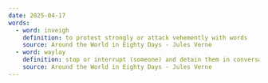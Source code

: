 ```yaml
---
date: 2025-04-17
words:
  - word: inveigh
    definition: to protest strongly or attack vehemently with words
    source: Around the World in Eighty Days - Jules Verne
  - word: waylay
    definition: stop or interrupt (someone) and detain them in conversation or trouble them in some other way.
    source: Around the World in Eighty Days - Jules Verne
---
```

